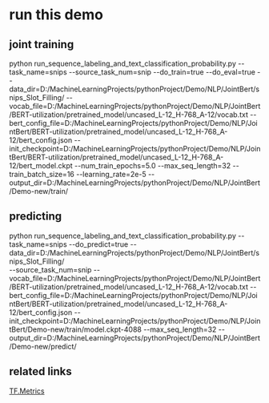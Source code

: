 # run this demo
## joint training
python run_sequence_labeling_and_text_classification_probability.py 
--task_name=snips 
--source_task_num=snip 
--do_train=true 
--do_eval=true 
--data_dir=D:/MachineLearningProjects/pythonProject/Demo/NLP/JointBert/snips_Slot_Filling/ 
--vocab_file=D:/MachineLearningProjects/pythonProject/Demo/NLP/JointBert/BERT-utilization/pretrained_model/uncased_L-12_H-768_A-12/vocab.txt 
--bert_config_file=D:/MachineLearningProjects/pythonProject/Demo/NLP/JointBert/BERT-utilization/pretrained_model/uncased_L-12_H-768_A-12/bert_config.json 
--init_checkpoint=D:/MachineLearningProjects/pythonProject/Demo/NLP/JointBert/BERT-utilization/pretrained_model/uncased_L-12_H-768_A-12/bert_model.ckpt 
--num_train_epochs=5.0 
--max_seq_length=32 
--train_batch_size=16 
--learning_rate=2e-5 
--output_dir=D:/MachineLearningProjects/pythonProject/Demo/NLP/JointBert/Demo-new/train/

## predicting
python run_sequence_labeling_and_text_classification_probability.py 
--task_name=snips 
--do_predict=true 
--data_dir=D:/MachineLearningProjects/pythonProject/Demo/NLP/JointBert/snips_Slot_Filling/  
--source_task_num=snip
--vocab_file=D:/MachineLearningProjects/pythonProject/Demo/NLP/JointBert/BERT-utilization/pretrained_model/uncased_L-12_H-768_A-12/vocab.txt 
--bert_config_file=D:/MachineLearningProjects/pythonProject/Demo/NLP/JointBert/BERT-utilization/pretrained_model/uncased_L-12_H-768_A-12/bert_config.json 
--init_checkpoint=D:/MachineLearningProjects/pythonProject/Demo/NLP/JointBert/Demo-new/train/model.ckpt-4088 
--max_seq_length=32 
--output_dir=D:/MachineLearningProjects/pythonProject/Demo/NLP/JointBert/Demo-new/predict/

## related links
[TF.Metrics](https://github.com/guillaumegenthial/tf_metrics/blob/master/tf_metrics/__init__.py "TF.metrics by Guillaume Genthial")
